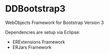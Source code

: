 DDBootstrap3
============

WebObjects Framework for Bootstrap Version 3

Dependencies are setup via Eclipse:
- ERExtensions Framework
- ERJars Framework
